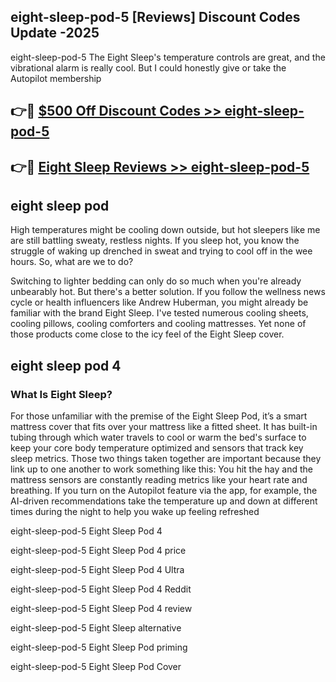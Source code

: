 ## eight-sleep-pod-5 [Reviews​] Discount Codes Update -2025

eight-sleep-pod-5 The Eight Sleep's temperature controls are great, and the vibrational alarm is really cool. But I could honestly give or take the Autopilot membership

## 👉🔴 [$500 Off Discount Codes >> eight-sleep-pod-5](http://download.freeplayer.one?title=eight-sleep-pod-5&ref=18-ES)

## 👉🔴 [Eight Sleep Reviews >> eight-sleep-pod-5](http://download.freeplayer.one?title=eight-sleep-pod-5&ref=18-ES)

## eight sleep pod

High temperatures might be cooling down outside, but hot sleepers like me are still battling sweaty, restless nights. If you sleep hot, you know the struggle of waking up drenched in sweat and trying to cool off in the wee hours. So, what are we to do?

Switching to lighter bedding can only do so much when you're already unbearably hot. But there's a better solution. If you follow the wellness news cycle or health influencers like Andrew Huberman, you might already be familiar with the brand Eight Sleep. I've tested numerous cooling sheets, cooling pillows, cooling comforters and cooling mattresses. Yet none of those products come close to the icy feel of the Eight Sleep cover.

## eight sleep pod 4

### What Is Eight Sleep?

For those unfamiliar with the premise of the Eight Sleep Pod, it’s a smart mattress cover that fits over your mattress like a fitted sheet. It has built-in tubing through which water travels to cool or warm the bed's surface to keep your core body temperature optimized and sensors that track key sleep metrics. Those two things taken together are important because they link up to one another to work something like this: You hit the hay and the mattress sensors are constantly reading metrics like your heart rate and breathing. If you turn on the Autopilot feature via the app, for example, the AI-driven recommendations take the temperature up and down at different times during the night to help you wake up feeling refreshed

eight-sleep-pod-5 Eight Sleep Pod 4

eight-sleep-pod-5 Eight Sleep Pod 4 price

eight-sleep-pod-5 Eight Sleep Pod 4 Ultra

eight-sleep-pod-5 Eight Sleep Pod 4 Reddit

eight-sleep-pod-5 Eight Sleep Pod 4 review

eight-sleep-pod-5 Eight Sleep alternative

eight-sleep-pod-5 Eight Sleep Pod priming

eight-sleep-pod-5 Eight Sleep Pod Cover